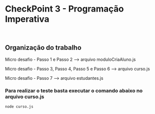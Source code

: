 # CheckPoint 3 - Programação Imperativa

<br>


## Organização do trabalho

<p> Micro desafio - Passo 1 e Passo 2 --> arquivo moduloCriaAluno.js </p>

<p> Micro desafio - Passo 3, Passo 4, Passo 5 e Passo 6  --> arquivo curso.js

<p>Micro desafio - Passo 7 --> arquivo estudantes.js

<br>

### Para realizar o teste basta executar o comando abaixo no arquivo curso.js

```bash
node curso.js
```

